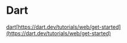 # Dart

[dart](https://dart.dev/)[https://dart.dev/tutorials/web/get-started](https://dart.dev/tutorials/web/get-started)